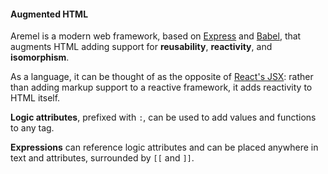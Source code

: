#### Augmented HTML

Aremel is a modern web framework, based on [Express](https://expressjs.com/) and [Babel](https://babeljs.io/), that augments HTML adding support for **reusability**, **reactivity**, and **isomorphism**.

As a language, it can be thought of as the opposite of [React's JSX](https://reactjs.org/docs/introducing-jsx.html): rather than adding markup support to a reactive framework, it adds reactivity to HTML itself.

**Logic attributes**, prefixed with `:`, can be used to add values and functions to any tag.

**Expressions** can reference logic attributes and can be placed anywhere in text and attributes, surrounded by `[[` and `]]`.
